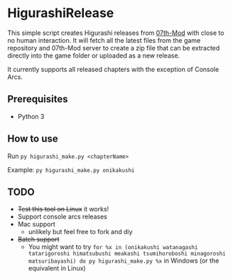# HigurashiRelease

This simple script creates Higurashi releases from [07th-Mod](https://github.com/07th-mod/) with close to no human interaction.
It will fetch all the latest files from the game repository and 07th-Mod server to create a zip file that can be extracted directly into the game folder or uploaded as a new release.

It currently supports all released chapters with the exception of Console Arcs.

## Prerequisites

- Python 3

## How to use

Run ``py higurashi_make.py <chapterName>``

Example: ``py higurashi_make.py onikakushi``

## TODO

- ~~Test this tool on Linux~~ it works!
- Support console arcs releases
- Mac support 
    - unlikely but feel free to fork and diy
- ~~Batch support~~
    - You might want to try ``for %x in (onikakushi watanagashi tatarigoroshi himatsubushi meakashi tsumihoroboshi minagoroshi matsuribayashi) do py higurashi_make.py %x`` in Windows (or the equivalent in Linux)